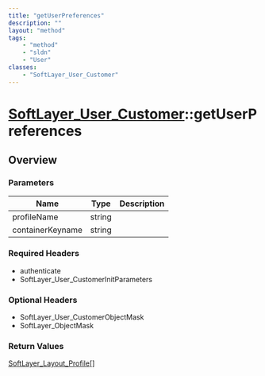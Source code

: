 ```yaml
---
title: "getUserPreferences"
description: ""
layout: "method"
tags:
    - "method"
    - "sldn"
    - "User"
classes:
    - "SoftLayer_User_Customer"
---
```

# [SoftLayer_User_Customer](/reference/services/SoftLayer_User_Customer)::getUserPreferences




## Overview 


### Parameters 
|Name | Type | Description |
| --- | --- | --- |
|profileName| string| |
|containerKeyname| string| |


### Required Headers
* authenticate
* SoftLayer_User_CustomerInitParameters

### Optional Headers
* SoftLayer_User_CustomerObjectMask
* SoftLayer_ObjectMask

### Return Values
<a href='/reference/datatypes/SoftLayer_Layout_Profile'>SoftLayer_Layout_Profile[] </a>

